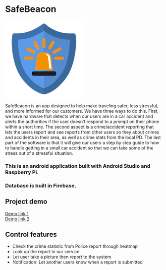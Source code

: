 # SafeBeacon
![Safe Beacon image](https://github.com/AlexanderTes/SafeBeacon/blob/HaoNguyen/Safe%20Beacon.png)

SafeBeacon is an app designed to help make traveling safer, less stressful, and more informed for our customers. We have three ways to do this. First, we have hardware that detects when our users are in a car accident and alerts the authorities if the user doesn’t respond to a prompt on their phone within a short time. The second aspect is a crime/accident reporting that lets the users report and see reports from other users so they about crimes and accidents in their area, as well as crime stats from the local PD. The last part of the software is that it will give our users a step by step guide to how to handle getting in a small car accident so that we can take some of the stress out of a stressful situation.

### This is an android application built with Android Studio and Raspberry Pi.
### Database is built in Firebase. 

## Project demo
[Demo link 1](https://www.youtube.com/watch?v=3jbKN6m0wD8&t=10s) 
</br>
[Demo link 2](https://www.youtube.com/watch?v=qQNbQLtNd2A)


## Control features
- Check the crime statistic from Police report through heatmap
- Look up the report in our service
- Let user take a picture then report to the system
- Notification: Let another users know when a report is submitted
